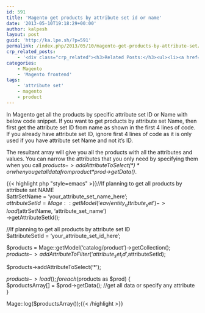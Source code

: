 ```yaml
---
id: 591
title: 'Magento get products by attribute set id or name'
date: '2013-05-10T19:18:29+00:00'
author: kalpesh
layout: post
guid: 'http://ka.lpe.sh/?p=591'
permalink: /index.php/2013/05/10/magento-get-products-by-attribute-set/
crp_related_posts:
    - '<div class="crp_related"><h3>Related Posts:</h3><ul><li><a href="http://ka.lpe.sh/2013/02/26/magento-cant-see-product-images-in-category-page/"     class="crp_title">Magento: Can&#8217;t see product images in category page</a></li><li><a href="http://ka.lpe.sh/2012/10/18/magento-get-most-popular-products-in-a-category/"     class="crp_title">Magento Get most popular products in a category</a></li><li><a href="http://ka.lpe.sh/2011/06/06/magento-get-all-the-values-of-a-magento-eav-for-a-particular-attribute-code/"     class="crp_title">Magento: Get all the values of a Magento EAV for a particular attribute code</a></li><li><a href="http://ka.lpe.sh/2013/05/10/magento-add-attribute-to-customer/"     class="crp_title">Magento add attribute to customer</a></li><li><a href="http://ka.lpe.sh/2013/02/20/magento-reset-download-limit-for-downloadable-product-item-order/"     class="crp_title">Magento: Reset download limit for downloadable product item/order</a></li></ul></div>'
categories:
    - Magento
    - 'Magento frontend'
tags:
    - 'attribute set'
    - magento
    - product
---
```


In Magento get all the products by specific attribute set ID or Name with below code snippet. If you want to get products by attribute set Name, then first get the attribute set ID from name as shown in the first 4 lines of code. If you already have attribute set ID, ignore first 4 lines of code as it is only used if you have attribute set Name and not it’s ID.

The resultant array will give you all the products with all the attributes and values. You can narrow the attributes that you only need by specifying them when you call *$products->addAttributeToSelect(*)* or when you get all data from product *$prod->getData()*.

{{< highlight php "style=emacs" >}}//If planning to get all products by attribute set NAME  
$attrSetName = ‘your_attribute_set_name_here’;  
$attributeSetId = Mage::getModel(‘eav/entity_attribute_set’)  
 ->load($attrSetName, ‘attribute_set_name’)  
 ->getAttributeSetId();

//If planning to get all products by attribute set ID  
$attributeSetId = ‘your_attribute_set_id_here’;

$products = Mage::getModel(‘catalog/product’)->getCollection();  
$products->addAttributeToFilter(‘attribute_set_id’,$attributeSetId);

$products->addAttributeToSelect(‘*’);

$products->load();  
foreach($products as $prod) {  
 $productsArray[] = $prod->getData(); //get all data or specify any attribute  
}

Mage::log($productsArray());{{< /highlight >}}